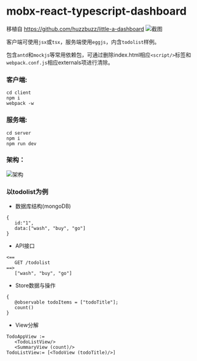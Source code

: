 # mobx-react-typescript-dashboard

移植自 https://github.com/huzzbuzz/little-a-dashboard
![截图](https://github.com/fangj/mobx-react-typescript-startkit/raw/master/doc/mobx_dashboard.png)


客户端可使用`jsx`或`tsx`，服务端使用`eggjs`，内含`todolist`样例。  

包含`antd`和`mockjs`等常用依赖包，可通过删除index.html相应`<script/>`标签和`webpack.conf.js`相应externals项进行清除。

### 客户端:

```
cd client
npm i 
webpack -w
```

### 服务端:
```
cd server
npm i
npm run dev
```
### 架构：

![架构](https://github.com/fangj/mobx-react-typescript-startkit/raw/master/doc/parts.png)

### 以todolist为例
* 数据库结构(mongoDB)
```
{
   id:"1",
   data:["wash", "buy", "go"]
}
```
* API接口
```
<==
   GET /todolist
==>
   ["wash", "buy", "go"]
```
* Store数据与操作
```
{
   @observable todoItems = ["todoTitle"];
   count()
}
```

* View分解
```
TodoAppView := 
   <TodoListView/>
   <SummaryView (count)/>
TodoListView:= [<TodoView (todoTitle)/>]
```
